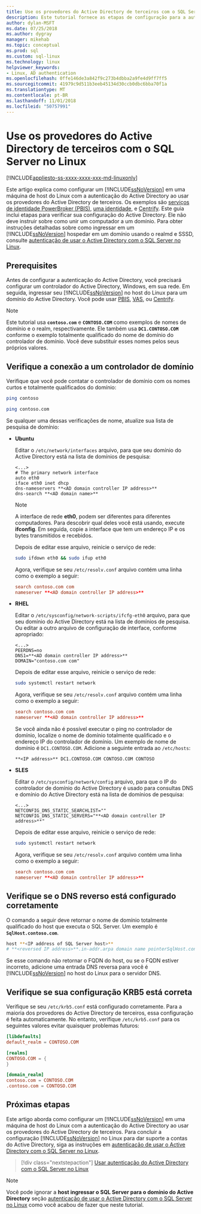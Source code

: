 ```yaml
---
title: Use os provedores do Active Directory de terceiros com o SQL Server no Linux | Microsoft Docs
description: Este tutorial fornece as etapas de configuração para a autenticação do Active Directory com provedores de terceiros
author: dylan-MSFT
ms.date: 07/25/2018
ms.author: dygray
manager: mikehab
ms.topic: conceptual
ms.prod: sql
ms.custom: sql-linux
ms.technology: linux
helpviewer_keywords:
- Linux, AD authentication
ms.openlocfilehash: 0ffe146de3a842f9c273b4dbba2a9fe4d9ff7ff5
ms.sourcegitcommit: 41979c9d511b3eeb45134d30ccb0dbc6bba70f1a
ms.translationtype: MT
ms.contentlocale: pt-BR
ms.lasthandoff: 11/01/2018
ms.locfileid: "50757991"
---
```

# <a name="use-third-party-active-directory-providers-with-sql-server-on-linux"></a>Use os provedores do Active Directory de terceiros com o SQL Server no Linux

[!INCLUDE[appliesto-ss-xxxx-xxxx-xxx-md-linuxonly](../includes/appliesto-ss-xxxx-xxxx-xxx-md-linuxonly.md)]

Este artigo explica como configurar um [!INCLUDE[ssNoVersion](../includes/ssnoversion-md.md)] em uma máquina de host do Linux com a autenticação do Active Directory ao usar os provedores do Active Directory de terceiros. Os exemplos são [serviços de identidade PowerBroker (PBIS)](https://www.beyondtrust.com/), [uma identidade](https://www.oneidentity.com/products/authentication-services/), e [Centrify](https://www.centrify.com/). Este guia inclui etapas para verificar sua configuração do Active Directory. Ele não deve instruir sobre como unir um computador a um domínio. Para obter instruções detalhadas sobre como ingressar em um [!INCLUDE[ssNoVersion](../includes/ssnoversion-md.md)] hospedar em um domínio usando o realmd e SSSD, consulte [autenticação de usar o Active Directory com o SQL Server no Linux](sql-server-linux-active-directory-authentication.md).

## <a name="prerequisites"></a>Prerequisites

Antes de configurar a autenticação do Active Directory, você precisará configurar um controlador do Active Directory, Windows, em sua rede. Em seguida, ingressar seu [!INCLUDE[ssNoVersion](../includes/ssnoversion-md.md)] no host do Linux para um domínio do Active Directory. Você pode usar [PBIS](https://www.beyondtrust.com/), [VAS](https://www.oneidentity.com/products/authentication-services/), ou [Centrify](https://www.centrify.com/).

> [!NOTE]
>
>Este tutorial usa **`contoso.com`** e **`CONTOSO.COM`** como exemplos de nomes de domínio e o realm, respectivamente. Ele também usa **`DC1.CONTOSO.COM`** conforme o exemplo totalmente qualificado do nome de domínio do controlador de domínio. Você deve substituir esses nomes pelos seus próprios valores.

## <a name="check-the-connection-to-a-domain-controller"></a>Verifique a conexão a um controlador de domínio

Verifique que você pode contatar o controlador de domínio com os nomes curtos e totalmente qualificados do domínio:

```bash
ping contoso

ping contoso.com
```

Se qualquer uma dessas verificações de nome, atualize sua lista de pesquisa de domínio:

- **Ubuntu**

  Editar o `/etc/network/interfaces` arquivo, para que seu domínio do Active Directory está na lista de domínios de pesquisa: 

  ```/etc/network/interfaces
  <...>
  # The primary network interface
  auto eth0
  iface eth0 inet dhcp
  dns-nameservers **<AD domain controller IP address>**
  dns-search **<AD domain name>**
  ```

  > [!NOTE]  
  > A interface de rede **eth0**, podem ser diferentes para diferentes computadores. Para descobrir qual deles você está usando, execute **ifconfig**. Em seguida, copie a interface que tem um endereço IP e os bytes transmitidos e recebidos.

  Depois de editar esse arquivo, reinicie o serviço de rede:

  ```bash
  sudo ifdown eth0 && sudo ifup eth0
  ```

  Agora, verifique se seu `/etc/resolv.conf` arquivo contém uma linha como o exemplo a seguir:  

  ```/etc/resolv.conf
  search contoso.com com  
  nameserver **<AD domain controller IP address>**
  ```

- **RHEL**

  Editar o `/etc/sysconfig/network-scripts/ifcfg-eth0` arquivo, para que seu domínio do Active Directory está na lista de domínios de pesquisa. Ou editar a outro arquivo de configuração de interface, conforme apropriado:

  ```/etc/sysconfig/network-scripts/ifcfg-eth0
  <...>
  PEERDNS=no
  DNS1=**<AD domain controller IP address>**
  DOMAIN="contoso.com com"
  ```

  Depois de editar esse arquivo, reinicie o serviço de rede:

  ```bash
  sudo systemctl restart network
  ```

  Agora, verifique se seu `/etc/resolv.conf` arquivo contém uma linha como o exemplo a seguir:  

  ```/etc/resolv.conf
  search contoso.com com  
  nameserver **<AD domain controller IP address>**
  ```

  Se você ainda não é possível executar o ping no controlador de domínio, localize o nome de domínio totalmente qualificado e o endereço IP do controlador de domínio. Um exemplo de nome de domínio é `DC1.CONTOSO.COM`. Adicione a seguinte entrada ao `/etc/hosts`:

  ```/etc/hosts
  **<IP address>** DC1.CONTOSO.COM CONTOSO.COM CONTOSO
  ```

- **SLES**

  Editar o `/etc/sysconfig/network/config` arquivo, para que o IP do controlador de domínio do Active Directory é usado para consultas DNS e domínio do Active Directory está na lista de domínios de pesquisa:

  ```/etc/sysconfig/network/config
  <...>
  NETCONFIG_DNS_STATIC_SEARCHLIST=""
  NETCONFIG_DNS_STATIC_SERVERS="**<AD domain controller IP address>**"
  ```

  Depois de editar esse arquivo, reinicie o serviço de rede:

  ```bash
  sudo systemctl restart network
  ```

  Agora, verifique se seu `/etc/resolv.conf` arquivo contém uma linha como o exemplo a seguir:

  ```/etc/resolv.conf
  search contoso.com com
  nameserver **<AD domain controller IP address>**
  ```

## <a name="check-that-the-reverse-dns-is-properly-configured"></a>Verifique se o DNS reverso está configurado corretamente

O comando a seguir deve retornar o nome de domínio totalmente qualificado do host que executa o SQL Server. Um exemplo é **`SqlHost.contoso.com`**.

```bash
host **<IP address of SQL Server host>**
# **<reversed IP address>**.in-addr.arpa domain name pointerSqlHost.contoso.com.
```

Se esse comando não retornar o FQDN do host, ou se o FQDN estiver incorreto, adicione uma entrada DNS reversa para você é [!INCLUDE[ssNoVersion](../includes/ssnoversion-md.md)] no host do Linux para o servidor DNS.

## <a name="check-that-your-krb5-configuration-is-correct"></a>Verifique se sua configuração KRB5 está correta

Verifique se seu `/etc/krb5.conf` está configurado corretamente. Para a maioria dos provedores do Active Directory de terceiros, essa configuração é feita automaticamente. No entanto, verifique `/etc/krb5.conf` para os seguintes valores evitar quaisquer problemas futuros:

```/etc/krb5.conf
[libdefaults]
default_realm = CONTOSO.COM

[realms]
CONTOSO.COM = {
}

[domain_realm]
contoso.com = CONTOSO.COM
.contoso.com = CONTOSO.COM
```

## <a name="next-steps"></a>Próximas etapas

Este artigo aborda como configurar um [!INCLUDE[ssNoVersion](../includes/ssnoversion-md.md)] em uma máquina de host do Linux com a autenticação do Active Directory ao usar os provedores do Active Directory de terceiros. Para concluir a configuração [!INCLUDE[ssNoVersion](../includes/ssnoversion-md.md)] no Linux para dar suporte a contas do Active Directory, siga as instruções em [autenticação de usar o Active Directory com o SQL Server no Linux](sql-server-linux-active-directory-authentication.md).

> [!div class="nextstepaction"]
> [Usar autenticação do Active Directory com o SQL Server no Linux](sql-server-linux-active-directory-authentication.md)

> [!NOTE]
>
> Você pode ignorar a **host ingressar o SQL Server para o domínio do Active Directory** seção [autenticação de usar o Active Directory com o SQL Server no Linux](sql-server-linux-active-directory-authentication.md) como você acabou de fazer que neste tutorial.
